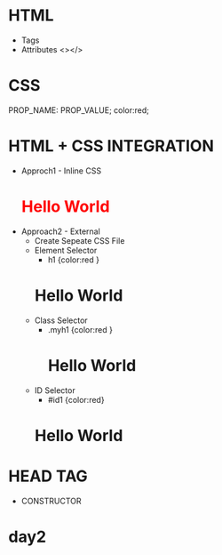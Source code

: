 # HTML

- Tags
- Attributes
  <></>

<h1></h1>

# CSS

PROP_NAME: PROP_VALUE;
color:red;

# HTML + CSS INTEGRATION

- Approch1 - Inline CSS
    <h1 style="color:red">Hello World</h1>
- Approach2 - External
  - Create Sepeate CSS File
  - Element Selector
    - h1 {color:red }
    <h1>Hello World</h1>
  - Class Selector
    - .myh1 {color:red }
        <h1 class="myh1">Hello World</h1>
  - ID Selector
    - #id1 {color:red}
    <h1 id="id1">Hello World</h1>

# HEAD TAG

- CONSTRUCTOR
# day2
